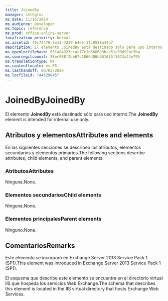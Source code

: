 ```yaml
---
title: JoinedBy
manager: sethgros
ms.date: 11/16/2014
ms.audience: Developer
ms.topic: reference
ms.prod: office-online-server
localization_priority: Normal
ms.assetid: 49c74470-fe11-4229-b4e5-1fc8588a44d7
description: El elemento JoinedBy está destinado sólo para uso interno.
ms.openlocfilehash: 61fa84923ccac77c1d6686e3bcc51c30d92bc3b4
ms.sourcegitcommit: 88ec988f2bb67c1866d06b361615f3674a24e795
ms.translationtype: MT
ms.contentlocale: es-ES
ms.lasthandoff: 06/03/2020
ms.locfileid: "44529045"
---
```

# <a name="joinedby"></a><span data-ttu-id="28173-103">JoinedBy</span><span class="sxs-lookup"><span data-stu-id="28173-103">JoinedBy</span></span>

<span data-ttu-id="28173-104">El elemento **JoinedBy** está destinado sólo para uso interno.</span><span class="sxs-lookup"><span data-stu-id="28173-104">The **JoinedBy** element is intended for internal use only.</span></span> 

## <a name="attributes-and-elements"></a><span data-ttu-id="28173-105">Atributos y elementos</span><span class="sxs-lookup"><span data-stu-id="28173-105">Attributes and elements</span></span>

<span data-ttu-id="28173-106">En las siguientes secciones se describen los atributos, elementos secundarios y elementos primarios.</span><span class="sxs-lookup"><span data-stu-id="28173-106">The following sections describe attributes, child elements, and parent elements.</span></span>
  
### <a name="attributes"></a><span data-ttu-id="28173-107">Atributos</span><span class="sxs-lookup"><span data-stu-id="28173-107">Attributes</span></span>

<span data-ttu-id="28173-108">Ninguna.</span><span class="sxs-lookup"><span data-stu-id="28173-108">None.</span></span>
  
### <a name="child-elements"></a><span data-ttu-id="28173-109">Elementos secundarios</span><span class="sxs-lookup"><span data-stu-id="28173-109">Child elements</span></span>

<span data-ttu-id="28173-110">Ninguna.</span><span class="sxs-lookup"><span data-stu-id="28173-110">None.</span></span>
  
### <a name="parent-elements"></a><span data-ttu-id="28173-111">Elementos principales</span><span class="sxs-lookup"><span data-stu-id="28173-111">Parent elements</span></span>

<span data-ttu-id="28173-112">Ninguno.</span><span class="sxs-lookup"><span data-stu-id="28173-112">None.</span></span>
  
## <a name="remarks"></a><span data-ttu-id="28173-113">Comentarios</span><span class="sxs-lookup"><span data-stu-id="28173-113">Remarks</span></span>

<span data-ttu-id="28173-114">Este elemento se incorporó en Exchange Server 2013 Service Pack 1 (SP1).</span><span class="sxs-lookup"><span data-stu-id="28173-114">This element was introduced in Exchange Server 2013 Service Pack 1 (SP1).</span></span>
  
<span data-ttu-id="28173-115">El esquema que describe este elemento se encuentra en el directorio virtual IIS que hospeda los servicios Web Exchange.</span><span class="sxs-lookup"><span data-stu-id="28173-115">The schema that describes this element is located in the IIS virtual directory that hosts Exchange Web Services.</span></span>
  

